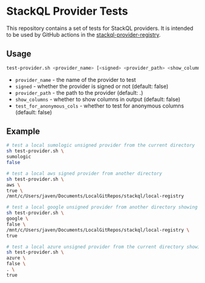 # StackQL Provider Tests

This repository contains a set of tests for StackQL providers. It is intended to be used by GitHub actions in the [stackql-provider-registry](https://github.com/stackql/stackql-provider-registry).  

## Usage

```bash
test-provider.sh <provider_name> [<signed> <provider_path> <show_columns> <test_for_anonymous_cols>]
```

- `provider_name` - the name of the provider to test
- `signed` - whether the provider is signed or not (default: false)
- `provider_path` - the path to the provider (default: .)
- `show_columns` - whether to show columns in output (default: false)
- `test_for_anonymous_cols` - whether to test for anonymous columns (default: false)

## Example

```bash
# test a local sumologic unsigned provider from the current directory
sh test-provider.sh \
sumologic
false
```

```bash
# test a local aws signed provider from another directory
sh test-provider.sh \
aws \
true \
/mnt/c/Users/javen/Documents/LocalGitRepos/stackql/local-registry
```

```bash
# test a local google unsigned provider from another directory showing columns
sh test-provider.sh \
google \
false \
/mnt/c/Users/javen/Documents/LocalGitRepos/stackql/local-registry \
true
```

```bash
# test a local azure unsigned provider from the current directory showing columns
sh test-provider.sh \
azure \
false \
. \
true
```